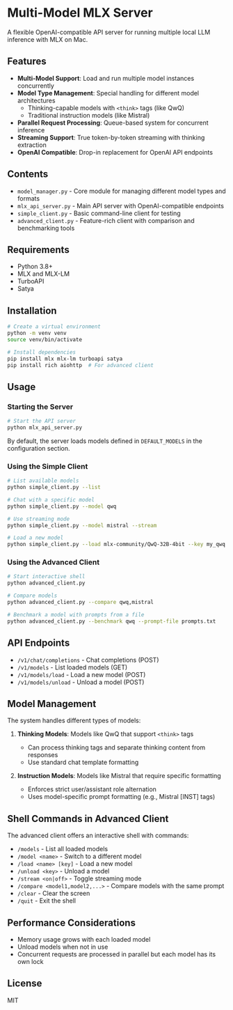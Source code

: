 # Multi-Model MLX Server

A flexible OpenAI-compatible API server for running multiple local LLM inference with MLX on Mac.

## Features

- **Multi-Model Support**: Load and run multiple model instances concurrently 
- **Model Type Management**: Special handling for different model architectures
  - Thinking-capable models with `<think>` tags (like QwQ)
  - Traditional instruction models (like Mistral)
- **Parallel Request Processing**: Queue-based system for concurrent inference
- **Streaming Support**: True token-by-token streaming with thinking extraction
- **OpenAI Compatible**: Drop-in replacement for OpenAI API endpoints

## Contents

- `model_manager.py` - Core module for managing different model types and formats
- `mlx_api_server.py` - Main API server with OpenAI-compatible endpoints
- `simple_client.py` - Basic command-line client for testing
- `advanced_client.py` - Feature-rich client with comparison and benchmarking tools

## Requirements

- Python 3.8+
- MLX and MLX-LM
- TurboAPI
- Satya

## Installation

```bash
# Create a virtual environment
python -m venv venv
source venv/bin/activate

# Install dependencies
pip install mlx mlx-lm turboapi satya
pip install rich aiohttp  # For advanced client
```

## Usage

### Starting the Server

```bash
# Start the API server
python mlx_api_server.py
```

By default, the server loads models defined in `DEFAULT_MODELS` in the configuration section.

### Using the Simple Client

```bash
# List available models
python simple_client.py --list

# Chat with a specific model
python simple_client.py --model qwq

# Use streaming mode
python simple_client.py --model mistral --stream

# Load a new model
python simple_client.py --load mlx-community/QwQ-32B-4bit --key my_qwq
```

### Using the Advanced Client

```bash
# Start interactive shell
python advanced_client.py

# Compare models
python advanced_client.py --compare qwq,mistral

# Benchmark a model with prompts from a file
python advanced_client.py --benchmark qwq --prompt-file prompts.txt
```

## API Endpoints

- `/v1/chat/completions` - Chat completions (POST)
- `/v1/models` - List loaded models (GET)
- `/v1/models/load` - Load a new model (POST)
- `/v1/models/unload` - Unload a model (POST)

## Model Management

The system handles different types of models:

1. **Thinking Models**: Models like QwQ that support `<think>` tags
   - Can process thinking tags and separate thinking content from responses
   - Use standard chat template formatting

2. **Instruction Models**: Models like Mistral that require specific formatting
   - Enforces strict user/assistant role alternation
   - Uses model-specific prompt formatting (e.g., Mistral [INST] tags)

## Shell Commands in Advanced Client

The advanced client offers an interactive shell with commands:

- `/models` - List all loaded models
- `/model <name>` - Switch to a different model
- `/load <name> [key]` - Load a new model
- `/unload <key>` - Unload a model
- `/stream <on|off>` - Toggle streaming mode
- `/compare <model1,model2,...>` - Compare models with the same prompt
- `/clear` - Clear the screen
- `/quit` - Exit the shell

## Performance Considerations

- Memory usage grows with each loaded model
- Unload models when not in use
- Concurrent requests are processed in parallel but each model has its own lock

## License

MIT 